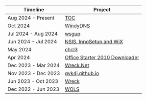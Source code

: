 | **Timeline**        | **Project**                                                       |
| ------------------- | ----------------------------------------------------------------- |
| Aug 2024 - Present  | [TOC](https://github.com/gyk4j/toc)                               |
| Oct 2024            | [WindyDNS](https://github.com/gyk4j/windydns)                     |
| Jul 2024 - Aug 2024 | [wsgup](https://github.com/gyk4j/wsgup)                           |
| Jun 2024 - Jul 2024 | [NSIS, InnoSetup and WiX](https://github.com/gyk4j/installer)     |
| May 2024            | [chcl3](https://github.com/gyk4j/chcl3)                           |
| Apr 2024            | [Office Starter 2010 Downloader](https://github.com/gyk4j/o2010s) |
| Dec 2023 - Mar 2024 | [Wreck.Net](https://github.com/gyk4j/wreck-net)                   |
| Nov 2023 - Dec 2023 | [gyk4j.github.io](https://gyk4j.github.io)                        |
| Jun 2023 - Oct 2023 | [Wreck](https://github.com/gyk4j/wreck)                           |
| Dec 2022 - Jun 2023 | [WOLS](https://github.com/gyk4j/wols)                             |

<!--
### Hi there 👋
**gyk4j/gyk4j** is a ✨ _special_ ✨ repository because its `README.md` (this file) appears on your GitHub profile.

Here are some ideas to get you started:

- 🔭 I’m currently working on ...
- 🌱 I’m currently learning ...
- 👯 I’m looking to collaborate on ...
- 🤔 I’m looking for help with ...
- 💬 Ask me about ...
- 📫 How to reach me: ...
- 😄 Pronouns: ...
- ⚡ Fun fact: ...
-->
